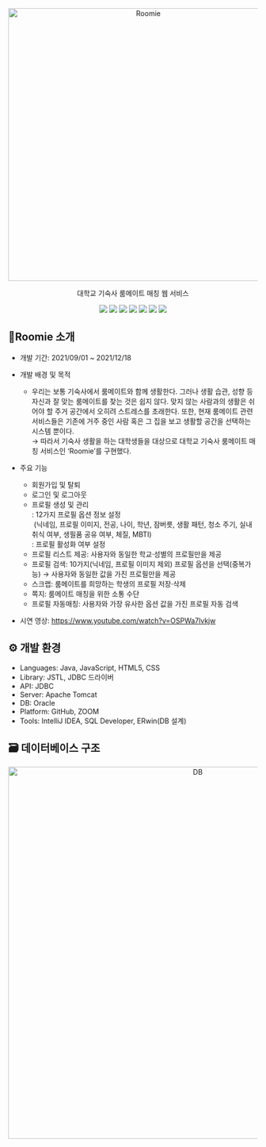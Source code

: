 <div align="center">

<img src="https://drive.google.com/uc?export=view&id=1_TcNgr4wmgOTo3LpV17KWzDuFi5Btrif" alt="Roomie" width="550px" />


대학교 기숙사 룸메이트 매칭 웹 서비스

<img src="https://img.shields.io/badge/Java-007396?style=flat&logo=java&logoColor=white" />  
<img src="https://img.shields.io/badge/Maven-6DB33F?style=flat&logo=maven&logoColor=white" /> 
<img src="https://img.shields.io/badge/JavaScript-F7DF1E?style=flat&logo=javascript&logoColor=white" /> 
<img src="https://img.shields.io/badge/HTML5-E34F26?style=flat&logo=html5&logoColor=white" /> 
<img src="https://img.shields.io/badge/CSS-663399?style=flat&logo=css&logoColor=white" /> 
<img src="https://img.shields.io/badge/Apache Tomcat-F8DC75?style=flat&logo=apachetomcat&logoColor=black"/> 
<img src="https://img.shields.io/badge/ORACLE-F80000?style=flat&logo=oracle&logoColor=white"/>  

</div>


## 🏡Roomie 소개


+ 개발 기간: 2021/09/01 ~ 2021/12/18
+ 개발 배경 및 목적
  * 우리는 보통 기숙사에서 룸메이트와 함께 생활한다. 그러나 생활 습관, 성향 등 자신과 잘 맞는 룸메이트를 찾는 것은 쉽지 않다. 맞지 않는 사람과의 생활은 쉬어야 할 주거 공간에서 오히려 스트레스를 초래한다. 또한, 현재 룸메이트 관련 서비스들은 기존에 거주 중인 사람 혹은 그 집을 보고 생활할 공간을 선택하는 시스템 뿐이다.
    </br>→ 따라서 기숙사 생활을 하는 대학생들을 대상으로 대학교 기숙사 룸메이트 매칭 서비스인 ‘Roomie’를 구현했다.
    
+ 주요 기능
  * 회원가입 및 탈퇴
  * 로그인 및 로그아웃
  * 프로필 생성 및 관리</br>: 12가지 프로필 옵션 정보 설정</br>&nbsp;(닉네임, 프로필 이미지, 전공, 나이, 학년, 잠버릇, 생활 패턴, 청소 주기, 실내 취식 여부, 생필품 공유 여부, 체질, MBTI)</br>: 프로필 활성화 여부 설정
  * 프로필 리스트 제공: 사용자와 동일한 학교·성별의 프로필만을 제공
  * 프로필 검색: 10가지(닉네임, 프로필 이미지 제외) 프로필 옵션을 선택(중복가능) → 사용자와 동일한 값을 가진 프로필만을 제공
  * 스크랩: 룸메이트를 희망하는 학생의 프로필 저장·삭제
  * 쪽지: 룸메이트 매칭을 위한 소통 수단
  * 프로필 자동매칭: 사용자와 가장 유사한 옵션 값을 가진 프로필 자동 검색
    
+ 시연 영상: https://www.youtube.com/watch?v=OSPWa7lvkjw


## ⚙ 개발 환경


+ Languages: Java, JavaScript, HTML5, CSS
+ Library: JSTL, JDBC 드라이버
+ API: JDBC
+ Server: Apache Tomcat
+ DB: Oracle
+ Platform: GitHub, ZOOM
+ Tools: IntelliJ IDEA, SQL Developer, ERwin(DB 설계)

  
## 🗃 데이터베이스 구조


<div align="center">
  <img src="https://drive.google.com/uc?export=view&id=1pOCsphBHIoivg8fPXfR0UCuTV8E6Sq_4" alt="DB" width="750px" />
</div><p/>
